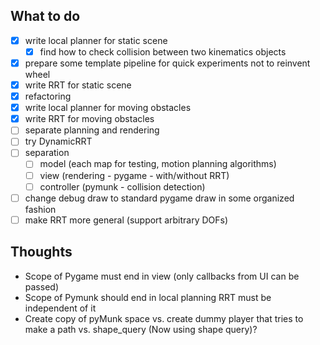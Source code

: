 ## What to do
- [x] write local planner for static scene
  - [x] find how to check collision between two kinematics objects
- [x] prepare some template pipeline for quick experiments not to reinvent wheel
- [x] write RRT for static scene
- [x] refactoring
- [x] write local planner for moving obstacles
- [x] write RRT for moving obstacles
- [ ] separate planning and rendering
- [ ] try DynamicRRT
- [ ] separation
  - [ ] model (each map for testing, motion planning algorithms) 
  - [ ] view (rendering - pygame - with/without RRT) 
  - [ ] controller (pymunk - collision detection)
- [ ] change debug draw to standard pygame draw in some organized fashion
- [ ] make RRT more general (support arbitrary DOFs)
## Thoughts
- Scope of Pygame must end in view (only callbacks from UI can be passed)
- Scope of Pymunk should end in local planning RRT must be independent of it
- Create copy of pyMunk space vs. create dummy player that tries to make a path vs. shape_query (Now using shape query)?